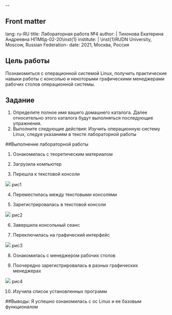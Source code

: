 --
## Front matter
lang: ru-RU
title: Лабораторная работа №4
author: |
	Тихонова Екатерина Андреевна НПМбд-02-20\inst{1}
institute: |
	\inst{1}RUDN University, Moscow, Russian Federation-
date: 2021, Москва, Россия

## Цель работы
Познакомиться с операционной системой Linux, получить практические навыки работы с консолью и некоторыми графическими менеджерами рабочих столов операционной системы.
## Задание
1.	Определите полное имя вашего домашнего каталога. Далее относительно этого каталога будут выполняться последующие упражнения.
2.	Выполните следующие действия:
Изучить операционную систему Linux, следуя указаниям в тексте лабораторной работы

##Выполнение лабораторной работы

1) Ознакомилась с теоретическим материалом

2) Загрузила компьютер

3) Перешла к текстовой консоли

 <img src = "C:\Users\dkrasilov\Pictures\лаб4\1.jpeg" >
рис1

4) Переместилась между текстовыми консолями

5) Зарегистрировалась в текстовой консоли

 <img src = "C:\Users\dkrasilov\Pictures\лаб4\2.jpeg" >
рис2

6) Завершила консольный сеанс

7) Переключилась на графический интерфейс

<img src = "C:\Users\dkrasilov\Pictures\лаб4\3.jpeg" >
рис3

8) Ознакомилась с менеджером рабочих столов

9) Поочередно зарегистрировалась в разных графических менеджерах

<img src = "C:\Users\dkrasilov\Pictures\лаб4\4.jpeg" >
рис4

10) Изучила список установленных программ

##Выводы:
Я успешно ознакомилась с ос Linux и ее базовым функционалом
